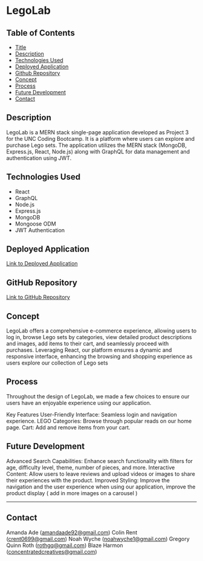 # LegoLab

## Table of Contents

- [Title](#title)
- [Description](#description)
- [Technologies Used](#technologies-used)
- [Deployed Application](#deployed-application)
- [Github Repository](#github-repository)
- [Concept](#concept)
- [Process](#process)
- [Future Development](#future-development)
- [Contact](#contact)

## Description
LegoLab is a MERN stack single-page application developed as Project 3 for the UNC Coding Bootcamp. It is a platform where users can explore and purchase Lego sets. The application utilizes the MERN stack (MongoDB, Express.js, React, Node.js) along with GraphQL for data management and authentication using JWT. 

## Technologies Used
- React
- GraphQL
- Node.js
- Express.js
- MongoDB
- Mongoose ODM
- JWT Authentication


## Deployed Application
[Link to Deployed Application](https://legolab-nfzw.onrender.com/)

## GitHub Repository
[Link to GitHub Repository](https://github.com/concentratedcreatives/LegoLab)

## Concept
LegoLab offers a comprehensive e-commerce experience, allowing users to log in, browse Lego sets by categories, view detailed product descriptions and images, add items to their cart, and seamlessly proceed with purchases. Leveraging React, our platform ensures a dynamic and responsive interface, enhancing the browsing and shopping experience as users explore our collection of Lego sets

## Process
Throughout the design of LegoLab, we made a few choices to ensure our users have an enjoyable experience using our application.

 Key Features
User-Friendly Interface: Seamless login and navigation experience.
LEGO Categories: Browse through popular reads on our home page.
Cart: Add and remove items from your cart.


## Future Development
Advanced Search Capabilities: Enhance search functionality with filters for age, difficulty level, theme, number of pieces, and more.
Interactive Content: Allow users to leave reviews and upload videos or images to share their experiences with the product.
Improved Styling: Improve the navigation and the user experience when using our application, improve the product display ( add in more images on a carousel )

---

## Contact
Amanda Ade (amandaade92@gmail.com)
Colin Rent (crent0699@gmail.com)
Noah Wyche (noahwyche1@gmail.com)
Gregory Quinn Roth (rothgq@gmail.com)
Blaze Harmon (concentratedcreatives@gmail.com)
